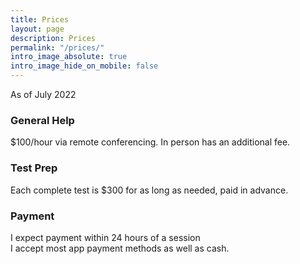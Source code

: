 ```yaml
---
title: Prices
layout: page
description: Prices
permalink: "/prices/"
intro_image_absolute: true
intro_image_hide_on_mobile: false
---
```

As of July 2022

### General Help
$100/hour via remote conferencing. In person has an additional fee.

### Test Prep
Each complete test is $300 for as long as needed, paid in advance.

### Payment
I expect payment within 24 hours of a session<br>
I accept most app payment methods as well as cash.
